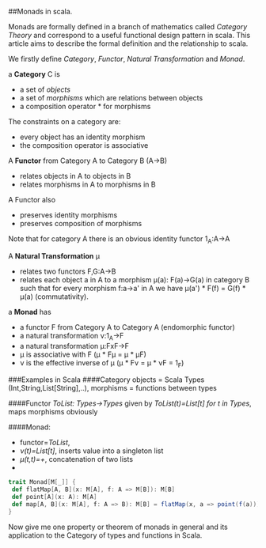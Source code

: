##Monads in scala.

Monads are formally defined in a branch of mathematics called *Category Theory* and correspond to a useful functional design pattern in scala. This article aims to describe the formal definition and the relationship to scala.

We firstly define *Category*, *Functor*, *Natural Transformation* and *Monad*.

a **Category** C is 

 * a set of *objects*
 * a set of *morphisms* which are relations between objects
 * a composition operator * for morphisms

The constraints on a category are:

 * every object has an identity morphism
 * the composition operator is associative

A **Functor** from Category A to Category B (A&rarr;B)

 * relates objects in A to objects in B
 * relates morphisms in A to morphisms in B

A Functor also

 * preserves identity morphisms
 * preserves composition of morphisms

Note that for category A there is an obvious identity functor 1<sub>A</sub>:A&rarr;A

A **Natural Transformation** &mu;

 * relates two functors F,G:A&rarr;B
 * relates each object a in A to a morphism &mu;(a): F(a)&rarr;G(a) in category B such that 
for every morphism f:a&rarr;a' in A we have &mu;(a') * F(f) = G(f) * &mu;(a) (commutativity).

a **Monad** has

 * a functor F from Category A to Category A (endomorphic functor) 
 * a natural transformation &nu;:1<sub>A</sub>&rarr;F
 * a natural transformation &mu;:FxF&rarr;F
 * &mu; is associative with F (&mu; * F&mu; = &mu; * &mu;F)
 * &nu; is the effective inverse of &mu;  (&mu; * F&nu; = &mu; * &nu;F = 1<sub>F</sub>)

###Examples in Scala
####Category
objects = Scala Types (Int,String,List[String],..), morphisms = functions between types

####Functor
*ToList: Types->Types* given by *ToList(t)=List[t] for t in Types*, maps morphisms obviously

####Monad: 
 * functor=*ToList*,
 * *&nu;(t)=List[t]*, inserts value into a singleton list
 * *&mu;(t,t)=+*, concatenation of two lists
 * 
 ```scala
 trait Monad[M[_]] {
  def flatMap[A, B](x: M[A], f: A => M[B]): M[B]
  def point[A](x: A): M[A]
  def map[A, B](x: M[A], f: A => B): M[B] = flatMap(x, a => point(f(a)))
}
```

Now give me one property or theorem of monads in general and its application to the Category of types and functions in Scala.
